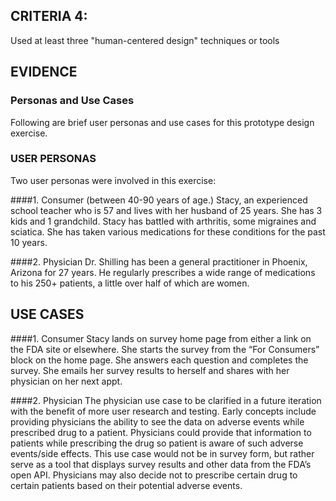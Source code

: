 ## CRITERIA 4:
Used at least three "human-centered design" techniques or tools

## EVIDENCE

### Personas and Use Cases
Following are brief user personas and use cases for this prototype design exercise.

### USER PERSONAS
Two user personas were involved in this exercise:

####1.  Consumer (between 40-90 years of age.)
Stacy, an experienced school teacher who is 57 and lives with her husband of 25 years. She has 3 kids and 1 grandchild.
Stacy has battled with arthritis, some migraines and sciatica.  She has taken various medications for these conditions for the past 10 years.

####2.  Physician
Dr. Shilling has been a general practitioner in Phoenix, Arizona for 27 years. He regularly prescribes a wide range of medications to his 250+ patients, a little over half of which are women.

## USE CASES

####1.  Consumer
Stacy lands on survey home page from either a link on the FDA site or elsewhere. She starts the survey from the “For Consumers” block on the home page. She answers each question and completes the survey. She emails her survey results to herself and shares with her physician on her next appt.

####2.  Physician
The physician use case to be clarified in a future iteration with the benefit of more user research and testing.  Early concepts include providing physicians the ability to see the data on adverse events while prescribed drug to a patient.  Physicians could provide that information to patients while prescribing the drug so patient is aware of such adverse events/side effects.  This use case would not be in survey form, but rather serve as a tool that displays survey results and other data from the FDA’s open API.  Physicians may also decide not to prescribe certain drug to certain patients based on their potential adverse events.


